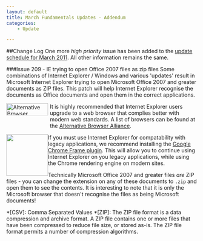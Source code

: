 ```yaml
---
layout: default
title: March Fundamentals Updates - Addendum
categories:
    - Update

---
```


##Change Log
One more *high priority* issue has been added to the [update schedule for March
2011](/2011/03/09/March-Updates.html). All other information remains the same.

###Issue 209 - IE trying to open Office 2007 files as zip files
Some combinations of Internet Explorer / Windows and various 'updates'
result in Microsoft Internet Explorer trying to open Microsoft Office
2007 and greater documents as ZIP files. This patch will help Internet
Explorer recognise the documents as Office documents and open them in
the correct applications.

<div class="note clearfix">
<div style="float:left">
<a href="http://alternativebrowseralliance.com/" title="Promoting Alternative Web Browsers">
<img src="http://st.altbrowser.net/banners/alt-browser-alliance-b-110x32.png"
alt="Alternative Browser Alliance" width="110" height="32" /></a>
</div>
<div style="padding-left: 115px">
<p>
It is highly recommended that Internet Explorer users upgrade to a web
browser that complies better with modern web standards. A list of
browsers can be found at the <a
href="http://alternativebrowseralliance.com/browsers.html">Alternative
Browser Alliance</a>.
</p>
</div>
<div style="float: left">
<a href="http://www.google.com/chromeframe/index.html">
<img
src="http://www.google.com/images/icons/illustrations/chrome_frame-430.png"
width="110"/>
</a>
</div>
<div>
<p>
If you must use Internet Explorer for compatability with legacy applications, we
recommend installing the <a href="http://www.google.com/chromeframe/index.html">Google Chrome Frame plugin</a>. This will allow
you to continue using Internet Explorer on you legacy applications,
while using the Chrome rendering engine on modern sites.
</p>
</div>
</div>

Technically Microsoft Office 2007 and greater files *are* ZIP files -
you can change the extension on any of these documents to `.zip` and
open them to see the contents. It is interesting to note that
it is only the Microsoft browser that doesn't recognise the files as
being Microsoft documents!

[basic authentication]: http://www.freesoft.org/CIE/RFC/1945/67.htm
[Markdown]: http://daringfireball.net/projects/markdown/
[Markdown Extra]: http://michelf.com/projects/php-markdown/extra/
[Clear Cache]: http://www.wikihow.com/Clear-Your-Browser's-Cache

*[CSV]: Comma Separated Values
*[ZIP]: The ZIP file format is a data compression and archive format. A ZIP file contains one or more files that have been compressed to reduce file size, or stored as-is. The ZIP file format permits a number of compression algorithms.
